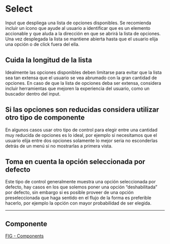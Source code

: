# Select

Input que despliega una lista de opciones disponibles. Se recomienda incluir un ícono que ayude al usuario a identificar que es un elemento accionable y que aluda a la dirección en que se abrirá la lista de opciones. Una vez desplegada la lista se mantiene abierta hasta que el usuario elija una opción o de click fuera del ella.

## Cuida la longitud de la lista

Idealmente las opciones disponibles deben limitarse para evitar que la lista sea tan extensa que el usuario se vea abrumado con la gran cantidad de opciones. En caso de que la lista de opciones deba ser extensa, considera incluir herramientas que mejoren la experiencia del usuario, como un buscador dentro del input.

## Si las opciones son reducidas considera utilizar otro tipo de componente

En algunos casos usar otro tipo de control para elegir entre una cantidad muy reducida de opciones es lo ideal, por ejemplo si necesitamos que el usuario elija entre dos opciones solamente lo mejor seria no esconderlas detrás de un menú si no mostrarlas a primera vista.

## Toma en cuenta la opción seleccionada por defecto

Este tipo de control generalmente muestra una opción seleccionada por defecto, hay casos en los que solemos poner una opción “deshabilitada” por defecto, sin embargo si es posible proveer de una opción preseleccionada que haga sentido en el flujo de la forma es preferible hacerlo, por ejemplo la opción con mayor probabilidad de ser elegida.

---

## Componente 

[FIG - Components](https://www.figma.com/file/adTpzuue9VJyGt5D6bb45F/FIG---Components?node-id=2295%3A2597)